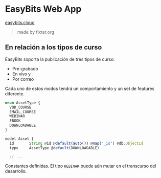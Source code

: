 # EasyBits Web App

[easybits.cloud](https://www.easybits.cloud)

> made by fixter.org

## En relación a los tipos de curso

EasyBits soporta la publicación de tres tipos de curso:

- Pre-grabado
- En vivo y
- Por correo

Cada uno de estos modos tendrá un comportamiento y un set de features diferente.

```js
enum AssetType {
  VOD_COURSE
  EMAIL_COURSE
  WEBINAR
  EBOOK
  DOWNLOADABLE
}

model Asset {
  id       String @id @default(auto()) @map("_id") @db.ObjectId
  type     AssetType @default(DOWNLOADABLE)

  // ...


```

Constantes definidas. El tipo `WEBINAR` puede aún mutar en el transcurso del desarrollo.
